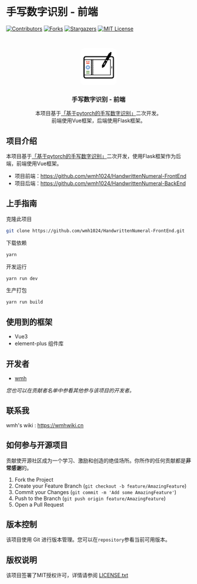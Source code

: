 # 手写数字识别 - 前端

<!-- PROJECT SHIELDS -->
[![Contributors][contributors-shield]][contributors-url]
[![Forks][forks-shield]][forks-url]
[![Stargazers][stars-shield]][stars-url]
[![MIT License][license-shield]][license-url]
<!-- PROJECT LOGO -->
<br />

<p align="center">
  <a href="https://github.com/wmh1024/HandwrittenNumeral-FrontEnd">
    <img src="img/icon.png" alt="Logo" width="100" height="100" style="border-radius: 10px;">
  </a>

<h3 align="center">手写数字识别 - 前端</h3>
  <p align="center">
    本项目基于<a href="https://github.com/wmh1024/HandwrittenNumeralRecognition">「基于pytorch的手写数字识别」</a>二次开发。
    <br />
    前端使用Vue框架，后端使用Flask框架。
</p>

## 项目介绍

本项目基于[「基于pytorch的手写数字识别」](https://github.com/wmh1024/HandwrittenNumeralRecognition)二次开发，使用Flask框架作为后端，前端使用Vue框架。

- 项目前端：https://github.com/wmh1024/HandwrittenNumeral-FrontEnd
- 项目后端：https://github.com/wmh1024/HandwrittenNumeral-BackEnd

## 上手指南

克隆此项目

```sh
git clone https://github.com/wmh1024/HandwrittenNumeral-FrontEnd.git
```

下载依赖

```sh
yarn
```

开发运行

```sh
yarn run dev
```

生产打包

```sh
yarn run build
```

## 使用到的框架

- Vue3
- element-plus 组件库

## 开发者

- [wmh](https://github.com/wmh1024)

*您也可以在贡献者名单中参看其他参与该项目的开发者。*

## 联系我

wmh's wiki : https://wmhwiki.cn

## 如何参与开源项目

贡献使开源社区成为一个学习、激励和创造的绝佳场所。你所作的任何贡献都是**非常感谢**的。

1. Fork the Project
2. Create your Feature Branch (`git checkout -b feature/AmazingFeature`)
3. Commit your Changes (`git commit -m 'Add some AmazingFeature'`)
4. Push to the Branch (`git push origin feature/AmazingFeature`)
5. Open a Pull Request

## 版本控制

该项目使用 Git 进行版本管理。您可以在`repository`参看当前可用版本。

## 版权说明

该项目签署了MIT授权许可，详情请参阅 [LICENSE.txt](https://github.com/wmh1024/HandwrittenNumeral-FrontEnd/blob/main/LICENSE.txt)

<!-- links -->

[your-project-path]:wmh1024/HandwrittenNumeral-FrontEnd

[contributors-shield]: https://img.shields.io/github/contributors/wmh1024/HandwrittenNumeral-FrontEnd.svg?style=flat-square

[contributors-url]: https://github.com/wmh1024/HandwrittenNumeral-FrontEnd/graphs/contributors

[forks-shield]: https://img.shields.io/github/forks/wmh1024/HandwrittenNumeral-FrontEnd.svg?style=flat-square

[forks-url]: https://github.com/wmh1024/HandwrittenNumeral-FrontEnd/network/members

[stars-shield]: https://img.shields.io/github/stars/wmh1024/HandwrittenNumeral-FrontEnd.svg?style=flat-square

[stars-url]: https://github.com/wmh1024/HandwrittenNumeral-FrontEnd/stargazers

[issues-shield]: https://img.shields.io/github/issues/wmh1024/HandwrittenNumeral-FrontEnd.svg?style=flat-square

[issues-url]: https://img.shields.io/github/issues/wmh1024/HandwrittenNumeral-FrontEnd.svg

[license-shield]: https://img.shields.io/github/license/wmh1024/HandwrittenNumeral-FrontEnd.svg?style=flat-square

[license-url]: https://github.com/wmh1024/HandwrittenNumeral-FrontEnd/blob/main/LICENSE.txt

[linkedin-shield]: https://img.shields.io/badge/-LinkedIn-black.svg?style=flat-square&logo=linkedin&colorB=555

[linkedin-url]: https://linkedin.com/in/shaojintian
